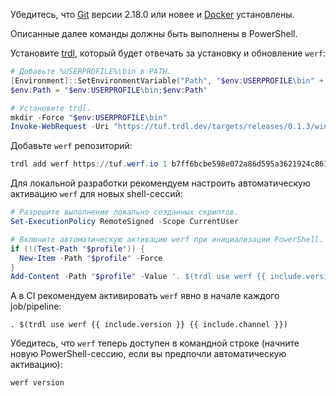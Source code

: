 Убедитесь, что [Git](https://git-scm.com/download/win) версии 2.18.0 или новее и [Docker](https://docs.docker.com/get-docker) установлены.

Описанные далее команды должны быть выполнены в PowerShell.

Установите [trdl](https://github.com/werf/trdl), который будет отвечать за установку и обновление `werf`:
```powershell
# Добавьте %USERPROFILE%\bin в PATH.
[Environment]::SetEnvironmentVariable("Path", "$env:USERPROFILE\bin" + [Environment]::GetEnvironmentVariable("Path", "User"), "User")
$env:Path = "$env:USERPROFILE\bin;$env:Path"

# Установите trdl.
mkdir -Force "$env:USERPROFILE\bin"
Invoke-WebRequest -Uri "https://tuf.trdl.dev/targets/releases/0.1.3/windows-{{ include.arch }}/bin/trdl.exe" -OutFile "$env:USERPROFILE\bin\trdl.exe"
```

Добавьте `werf` репозиторий:
```powershell
trdl add werf https://tuf.werf.io 1 b7ff6bcbe598e072a86d595a3621924c8612c7e6dc6a82e919abe89707d7e3f468e616b5635630680dd1e98fc362ae5051728406700e6274c5ed1ad92bea52a2
```

Для локальной разработки рекомендуем настроить автоматическую активацию `werf` для новых shell-сессий:
```powershell
# Разрешите выполнение локально созданных скриптов.
Set-ExecutionPolicy RemoteSigned -Scope CurrentUser

# Включите автоматическую активацию werf при инициализации PowerShell.
if (!(Test-Path "$profile")) {
  New-Item -Path "$profile" -Force
}
Add-Content -Path "$profile" -Value '. $(trdl use werf {{ include.version }} {{ include.channel }})'
```

А в CI рекомендуем активировать `werf` явно в начале каждого job/pipeline:
```shell
. $(trdl use werf {{ include.version }} {{ include.channel }})
```

Убедитесь, что `werf` теперь доступен в командной строке (начните новую PowerShell-сессию, если вы предпочли автоматическую активацию):
```powershell
werf version
```

